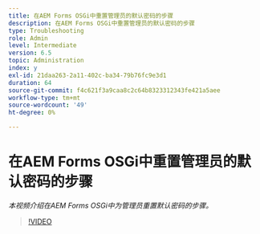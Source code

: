 ```yaml
---
title: 在AEM Forms OSGi中重置管理员的默认密码的步骤
description: 在AEM Forms OSGi中重置管理员的默认密码的步骤
type: Troubleshooting
role: Admin
level: Intermediate
version: 6.5
topic: Administration
index: y
exl-id: 21daa263-2a11-402c-ba34-79b76fc9e3d1
duration: 64
source-git-commit: f4c621f3a9caa8c2c64b8323312343fe421a5aee
workflow-type: tm+mt
source-wordcount: '49'
ht-degree: 0%

---
```


# 在AEM Forms OSGi中重置管理员的默认密码的步骤

*本视频介绍在AEM Forms OSGi中为管理员重置默认密码的步骤。*

>[!VIDEO](https://video.tv.adobe.com/v/335542?quality=12&learn=on)
